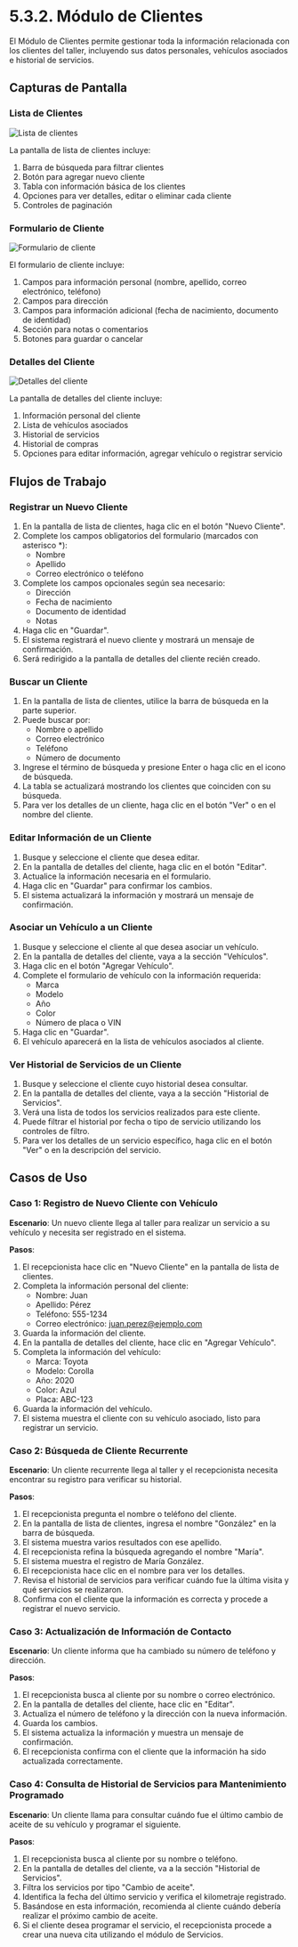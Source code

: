 ﻿# 5.3.2. Módulo de Clientes

El Módulo de Clientes permite gestionar toda la información relacionada con los clientes del taller, incluyendo sus datos personales, vehículos asociados e historial de servicios.

## Capturas de Pantalla

### Lista de Clientes

![Lista de clientes](../images/clients-list-screen.png)

La pantalla de lista de clientes incluye:
1. Barra de búsqueda para filtrar clientes
2. Botón para agregar nuevo cliente
3. Tabla con información básica de los clientes
4. Opciones para ver detalles, editar o eliminar cada cliente
5. Controles de paginación

### Formulario de Cliente

![Formulario de cliente](../images/client-form-screen.png)

El formulario de cliente incluye:
1. Campos para información personal (nombre, apellido, correo electrónico, teléfono)
2. Campos para dirección
3. Campos para información adicional (fecha de nacimiento, documento de identidad)
4. Sección para notas o comentarios
5. Botones para guardar o cancelar

### Detalles del Cliente

![Detalles del cliente](../images/client-details-screen.png)

La pantalla de detalles del cliente incluye:
1. Información personal del cliente
2. Lista de vehículos asociados
3. Historial de servicios
4. Historial de compras
5. Opciones para editar información, agregar vehículo o registrar servicio

## Flujos de Trabajo

### Registrar un Nuevo Cliente

1. En la pantalla de lista de clientes, haga clic en el botón "Nuevo Cliente".
2. Complete los campos obligatorios del formulario (marcados con asterisco *):
   - Nombre
   - Apellido
   - Correo electrónico o teléfono
3. Complete los campos opcionales según sea necesario:
   - Dirección
   - Fecha de nacimiento
   - Documento de identidad
   - Notas
4. Haga clic en "Guardar".
5. El sistema registrará el nuevo cliente y mostrará un mensaje de confirmación.
6. Será redirigido a la pantalla de detalles del cliente recién creado.

### Buscar un Cliente

1. En la pantalla de lista de clientes, utilice la barra de búsqueda en la parte superior.
2. Puede buscar por:
   - Nombre o apellido
   - Correo electrónico
   - Teléfono
   - Número de documento
3. Ingrese el término de búsqueda y presione Enter o haga clic en el icono de búsqueda.
4. La tabla se actualizará mostrando los clientes que coinciden con su búsqueda.
5. Para ver los detalles de un cliente, haga clic en el botón "Ver" o en el nombre del cliente.

### Editar Información de un Cliente

1. Busque y seleccione el cliente que desea editar.
2. En la pantalla de detalles del cliente, haga clic en el botón "Editar".
3. Actualice la información necesaria en el formulario.
4. Haga clic en "Guardar" para confirmar los cambios.
5. El sistema actualizará la información y mostrará un mensaje de confirmación.

### Asociar un Vehículo a un Cliente

1. Busque y seleccione el cliente al que desea asociar un vehículo.
2. En la pantalla de detalles del cliente, vaya a la sección "Vehículos".
3. Haga clic en el botón "Agregar Vehículo".
4. Complete el formulario de vehículo con la información requerida:
   - Marca
   - Modelo
   - Año
   - Color
   - Número de placa o VIN
5. Haga clic en "Guardar".
6. El vehículo aparecerá en la lista de vehículos asociados al cliente.

### Ver Historial de Servicios de un Cliente

1. Busque y seleccione el cliente cuyo historial desea consultar.
2. En la pantalla de detalles del cliente, vaya a la sección "Historial de Servicios".
3. Verá una lista de todos los servicios realizados para este cliente.
4. Puede filtrar el historial por fecha o tipo de servicio utilizando los controles de filtro.
5. Para ver los detalles de un servicio específico, haga clic en el botón "Ver" o en la descripción del servicio.

## Casos de Uso

### Caso 1: Registro de Nuevo Cliente con Vehículo

**Escenario**: Un nuevo cliente llega al taller para realizar un servicio a su vehículo y necesita ser registrado en el sistema.

**Pasos**:
1. El recepcionista hace clic en "Nuevo Cliente" en la pantalla de lista de clientes.
2. Completa la información personal del cliente:
   - Nombre: Juan
   - Apellido: Pérez
   - Teléfono: 555-1234
   - Correo electrónico: juan.perez@ejemplo.com
3. Guarda la información del cliente.
4. En la pantalla de detalles del cliente, hace clic en "Agregar Vehículo".
5. Completa la información del vehículo:
   - Marca: Toyota
   - Modelo: Corolla
   - Año: 2020
   - Color: Azul
   - Placa: ABC-123
6. Guarda la información del vehículo.
7. El sistema muestra el cliente con su vehículo asociado, listo para registrar un servicio.

### Caso 2: Búsqueda de Cliente Recurrente

**Escenario**: Un cliente recurrente llega al taller y el recepcionista necesita encontrar su registro para verificar su historial.

**Pasos**:
1. El recepcionista pregunta el nombre o teléfono del cliente.
2. En la pantalla de lista de clientes, ingresa el nombre "González" en la barra de búsqueda.
3. El sistema muestra varios resultados con ese apellido.
4. El recepcionista refina la búsqueda agregando el nombre "María".
5. El sistema muestra el registro de María González.
6. El recepcionista hace clic en el nombre para ver los detalles.
7. Revisa el historial de servicios para verificar cuándo fue la última visita y qué servicios se realizaron.
8. Confirma con el cliente que la información es correcta y procede a registrar el nuevo servicio.

### Caso 3: Actualización de Información de Contacto

**Escenario**: Un cliente informa que ha cambiado su número de teléfono y dirección.

**Pasos**:
1. El recepcionista busca al cliente por su nombre o correo electrónico.
2. En la pantalla de detalles del cliente, hace clic en "Editar".
3. Actualiza el número de teléfono y la dirección con la nueva información.
4. Guarda los cambios.
5. El sistema actualiza la información y muestra un mensaje de confirmación.
6. El recepcionista confirma con el cliente que la información ha sido actualizada correctamente.

### Caso 4: Consulta de Historial de Servicios para Mantenimiento Programado

**Escenario**: Un cliente llama para consultar cuándo fue el último cambio de aceite de su vehículo y programar el siguiente.

**Pasos**:
1. El recepcionista busca al cliente por su nombre o teléfono.
2. En la pantalla de detalles del cliente, va a la sección "Historial de Servicios".
3. Filtra los servicios por tipo "Cambio de aceite".
4. Identifica la fecha del último servicio y verifica el kilometraje registrado.
5. Basándose en esta información, recomienda al cliente cuándo debería realizar el próximo cambio de aceite.
6. Si el cliente desea programar el servicio, el recepcionista procede a crear una nueva cita utilizando el módulo de Servicios.